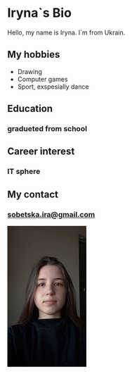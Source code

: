 # Iryna`s Bio

Hello, my name is Iryna. I`m from Ukrain.

## My hobbies

- Drawing
- Computer games
- Sport, exspesially dance

## Education

### gradueted from school

## Career interest

### IT sphere

## My contact

### sobetska.ira@gmail.com

![myphoto](./img/iryna.photo.jpg)